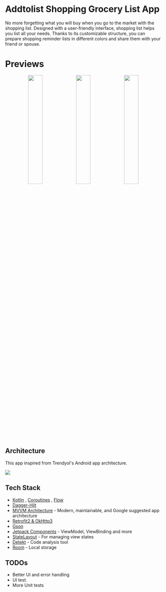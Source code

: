 
# Addtolist Shopping Grocery List App
No more forgetting what you will buy when you go to the market with the shopping list. Designed with a user-friendly interface, shopping list helps you list all your needs. Thanks to its customizable structure, you can prepare shopping reminder lists in different colors and share them with your friend or spouse.

# Previews

<p align="center">
<img src="https://user-images.githubusercontent.com/13941871/131255325-637708d5-f8e4-4b60-939a-0fa1a8c16c7f.gif" width="30%" />  
<img src="https://user-images.githubusercontent.com/13941871/131255184-afd70dd8-e7fd-452e-8f02-0d78f98c5391.gif" width="30%" />
<img src="https://user-images.githubusercontent.com/13941871/131254870-aacb6e83-7516-46d2-9a58-21c09c44d578.gif" width="30%" />
</p>

## Architecture
This app inspired from Trendyol's Android app architecture.

<img src="https://github.com/Trendyol/android-guidelines/blob/master/app_architecture_guideline/diagrams/trendyol-app-arch-diagram.png" />

## Tech Stack
* [Kotlin](https://kotlinlang.org/) , [Coroutines](https://github.com/Kotlin/kotlinx.coroutines) , [Flow](https://kotlin.github.io/kotlinx.coroutines/kotlinx-coroutines-core/kotlinx.coroutines.flow/)
* [Dagger-Hilt](https://developer.android.com/training/dependency-injection/hilt-android)
* [MVVM Architecture](https://developer.android.com/jetpack/guide) - Modern, maintainable, and Google suggested app architecture
* [Retrofit2 & OkHttp3](https://github.com/square/retrofit)
* [Gson](https://github.com/google/gson)
* [Jetpack Components](https://developer.android.com/jetpack) - ViewModel, ViewBinding and more
* [StateLayout](https://github.com/yusufonderd/StateLayout) - For managing view states
* [Detekt](https://github.com/detekt/detekt) - Code analysis tool
* [Room](https://developer.android.com/training/data-storage/room) - Local storage


## TODOs
- Better UI and error handling
- UI test.
- More Unit tests

